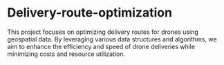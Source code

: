 # Delivery-route-optimization
This project focuses on optimizing delivery routes for drones using geospatial data. By leveraging various data structures and algorithms, we aim to enhance the efficiency and speed of drone deliveries while minimizing costs and resource utilization.
